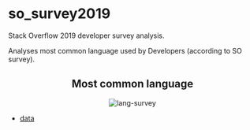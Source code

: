 # so_survey2019

Stack Overflow 2019 developer survey analysis. 

Analyses most common language used by Developers (according to SO survey).

<h2 align="center">
  Most common language 
</h2>

<p align="center">
<img src="https://user-images.githubusercontent.com/39559256/63790618-4f5b1e80-c902-11e9-9136-47d7d3984540.PNG" alt="lang-survey">
</p>

* [data](https://insights.stackoverflow.com/survey/2019)